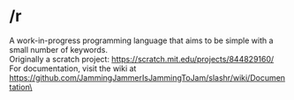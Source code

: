 # /r
A work-in-progress programming language that aims to be simple with a small number of keywords.\
Originally a scratch project: https://scratch.mit.edu/projects/844829160/ \
For documentation, visit the wiki at https://github.com/JammingJammerIsJammingToJam/slashr/wiki/Documentation\